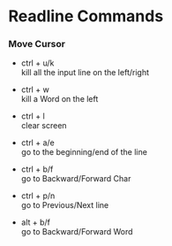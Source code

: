 # Readline Commands

### Move Cursor

- ctrl + u/k   
kill all the input line on the left/right

- ctrl + w     
kill a Word on the left

- ctrl + l     
clear screen

- ctrl + a/e   
go to the beginning/end of the line

- ctrl + b/f    
go to Backward/Forward Char

- ctrl + p/n   
go to Previous/Next line

- alt + b/f    
go to Backward/Forward Word
